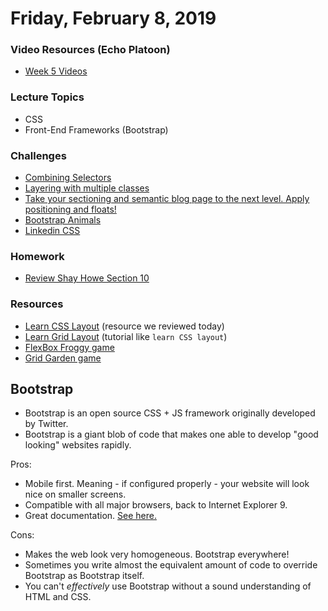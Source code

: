 Friday, February 8, 2019
======================
### Video Resources (Echo Platoon)
- [Week 5 Videos](https://www.youtube.com/watch?v=u5UT7jBwbEU&list=PLu0CiQ7bzwESK8JWt1KVzAHzjo7cVhs-f)

### Lecture Topics
* CSS
* Front-End Frameworks (Bootstrap)

### Challenges
* [Combining Selectors](https://github.com/hotelplatoon/html-combining-selectors)
* [Layering with multiple classes](https://github.com/hotelplatoon/html-layering)
* [Take your sectioning and semantic blog page to the next level. Apply positioning and floats!](https://github.com/hotelplatoon/complete-article)
* [Bootstrap Animals](https://github.com/hotelplatoon/bootstrap-animals)
* [Linkedin CSS](https://github.com/hotelplatoon/linkedin-css)


### Homework
* [Review Shay Howe Section 10](http://learn.shayhowe.com/html-css/building-forms/)

### Resources
* [Learn CSS Layout](http://learnlayout.com/) (resource we reviewed today)
* [Learn Grid Layout](http://learncssgrid.com/) (tutorial like `learn CSS layout`)
* [FlexBox Froggy game](http://flexboxfroggy.com/) 
* [Grid Garden game](http://cssgridgarden.com/)


## Bootstrap
* Bootstrap is an open source CSS + JS framework originally developed by Twitter.
* Bootstrap is a giant blob of code that makes one able to develop "good looking" websites rapidly.

Pros:
* Mobile first. Meaning - if configured properly - your website will look nice on smaller screens.
* Compatible with all major browsers, back to Internet Explorer 9.
* Great documentation. [See here.](https://getbootstrap.com/getting-started/)

Cons:
* Makes the web look very homogeneous. Bootstrap everywhere!
* Sometimes you write almost the equivalent amount of code to override Bootstrap as Bootstrap itself.
* You can't _effectively_ use Bootstrap without a sound understanding of HTML and CSS.
